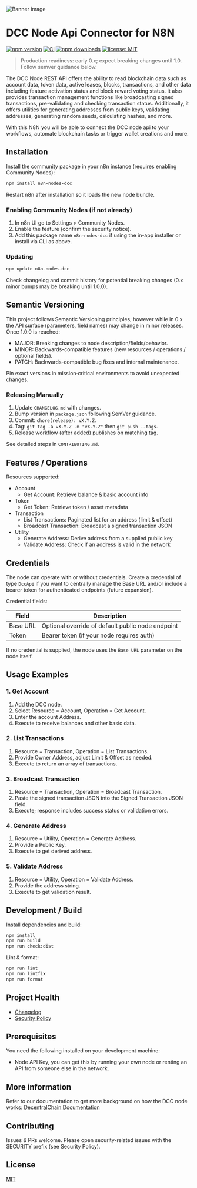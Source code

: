 ![Banner image](https://decentralchain.io/wp-content/uploads/2023/02/dcc-n8n-node.webp)

# DCC Node Api Connector for N8N

<p align="left">
  <a href="https://www.npmjs.com/package/n8n-nodes-dcc"><img src="https://img.shields.io/npm/v/n8n-nodes-dcc.svg" alt="npm version"></a>
  <a href="https://github.com/elwizard33/n8n-nodes-dcc/actions/workflows/ci.yml"><img src="https://github.com/elwizard33/n8n-nodes-dcc/actions/workflows/ci.yml/badge.svg" alt="CI"></a>
  <a href="https://www.npmjs.com/package/n8n-nodes-dcc"><img src="https://img.shields.io/npm/dm/n8n-nodes-dcc.svg" alt="npm downloads"></a>
  <a href="./LICENSE.md"><img src="https://img.shields.io/badge/license-MIT-blue.svg" alt="license: MIT"></a>
</p>

> Production readiness: early 0.x; expect breaking changes until 1.0. Follow semver guidance below.

The DCC Node REST API offers the ability to read blockchain data such as account data, token data, active leases, blocks, transactions, and other data including feature activation status and block reward voting status. It also provides transaction management functions like broadcasting signed transactions, pre-validating and checking transaction status. Additionally, it offers utilities for generating addresses from public keys, validating addresses, generating random seeds, calculating hashes, and more.

With this N8N you will be able to connect the DCC node api to your workflows, automate blockchain tasks or trigger wallet creations and more.

## Installation

Install the community package in your n8n instance (requires enabling Community Nodes):

```bash
npm install n8n-nodes-dcc
```

Restart n8n after installation so it loads the new node bundle.

### Enabling Community Nodes (if not already)
1. In n8n UI go to Settings > Community Nodes.
2. Enable the feature (confirm the security notice).
3. Add this package name `n8n-nodes-dcc` if using the in-app installer or install via CLI as above.

### Updating
```bash
npm update n8n-nodes-dcc
```

Check changelog and commit history for potential breaking changes (0.x minor bumps may be breaking until 1.0.0).

## Semantic Versioning

This project follows Semantic Versioning principles; however while in 0.x the API surface (parameters, field names) may change in minor releases. Once 1.0.0 is reached:

- MAJOR: Breaking changes to node description/fields/behavior.
- MINOR: Backwards-compatible features (new resources / operations / optional fields).
- PATCH: Backwards-compatible bug fixes and internal maintenance.

Pin exact versions in mission‑critical environments to avoid unexpected changes.

### Releasing Manually
1. Update `CHANGELOG.md` with changes.
2. Bump version in `package.json` following SemVer guidance.
3. Commit: `chore(release): vX.Y.Z`.
4. Tag: `git tag -a vX.Y.Z -m "vX.Y.Z"` then `git push --tags`.
5. Release workflow (after added) publishes on matching tag.

See detailed steps in `CONTRIBUTING.md`.

## Features / Operations

Resources supported:

- Account
  - Get Account: Retrieve balance & basic account info
- Token
  - Get Token: Retrieve token / asset metadata
- Transaction
  - List Transactions: Paginated list for an address (limit & offset)
  - Broadcast Transaction: Broadcast a signed transaction JSON
- Utility
  - Generate Address: Derive address from a supplied public key
  - Validate Address: Check if an address is valid in the network

## Credentials

The node can operate with or without credentials. Create a credential of type `DccApi` if you want to centrally manage the Base URL and/or include a bearer token for authenticated endpoints (future expansion).

Credential fields:

| Field | Description |
|-------|-------------|
| Base URL | Optional override of default public node endpoint |
| Token | Bearer token (if your node requires auth) |

If no credential is supplied, the node uses the `Base URL` parameter on the node itself.

## Usage Examples

### 1. Get Account
1. Add the DCC node.
2. Select Resource = Account, Operation = Get Account.
3. Enter the account Address.
4. Execute to receive balances and other basic data.

### 2. List Transactions
1. Resource = Transaction, Operation = List Transactions.
2. Provide Owner Address, adjust Limit & Offset as needed.
3. Execute to return an array of transactions.

### 3. Broadcast Transaction
1. Resource = Transaction, Operation = Broadcast Transaction.
2. Paste the signed transaction JSON into the Signed Transaction JSON field.
3. Execute; response includes success status or validation errors.

### 4. Generate Address
1. Resource = Utility, Operation = Generate Address.
2. Provide a Public Key.
3. Execute to get derived address.

### 5. Validate Address
1. Resource = Utility, Operation = Validate Address.
2. Provide the address string.
3. Execute to get validation result.

## Development / Build

Install dependencies and build:

```bash
npm install
npm run build
npm run check:dist
```

Lint & format:

```bash
npm run lint
npm run lintfix
npm run format
```

## Project Health

- [Changelog](./CHANGELOG.md)
- [Security Policy](./SECURITY.md)

## Prerequisites

You need the following installed on your development machine:

* Node API Key, you can get this by running your own node or renting an API from someone else in the network.

## More information

Refer to our documentation to get more background on how the DCC node works: [DecentralChain Documentation](https://docs.decentralchain.io/)

## Contributing

Issues & PRs welcome. Please open security-related issues with the SECURITY prefix (see Security Policy).

## License

[MIT](./LICENSE.md)
